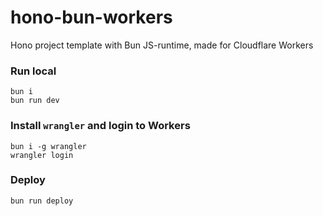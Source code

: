 # hono-bun-workers

Hono project template with Bun JS-runtime, made for Cloudflare Workers

### Run local

```
bun i
bun run dev
```

### Install `wrangler` and login to Workers

```
bun i -g wrangler
wrangler login
```

### Deploy

```
bun run deploy
```
